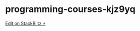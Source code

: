 # programming-courses-kjz9yq

[Edit on StackBlitz ⚡️](https://stackblitz.com/edit/programming-courses-kjz9yq)